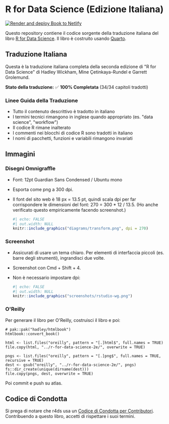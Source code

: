 # R for Data Science (Edizione Italiana)

<!-- badges: start -->

[![Render and deploy Book to Netlify](https://github.com/hadley/r4ds/actions/workflows/build_book.yaml/badge.svg)](https://github.com/hadley/r4ds/actions/workflows/build_book.yaml)

<!-- badges: end -->

Questo repository contiene il codice sorgente della traduzione italiana del libro [R for Data Science](http://r4ds.hadley.nz).
Il libro è costruito usando [Quarto](https://quarto.org/).

## Traduzione Italiana

Questa è la traduzione italiana completa della seconda edizione di "R for Data Science" di Hadley Wickham, Mine Çetinkaya-Rundel e Garrett Grolemund.

**Stato della traduzione:** ✅ **100% Completata** (34/34 capitoli tradotti)

### Linee Guida della Traduzione

- Tutto il contenuto descrittivo è tradotto in italiano
- I termini tecnici rimangono in inglese quando appropriato (es. "data science", "workflow")
- Il codice R rimane inalterato
- I commenti nei blocchi di codice R sono tradotti in italiano
- I nomi di pacchetti, funzioni e variabili rimangono invariati

## Immagini

### Disegni Omnigraffle

-   Font: 12pt Guardian Sans Condensed / Ubuntu mono

-   Esporta come png a 300 dpi.

-   Il font del sito web è 18 px = 13.5 pt, quindi scala dpi per far corrispondere le dimensioni del font: 270 = 300 \* 12 / 13.5.
    (Ho anche verificato questo empiricamente facendo screenshot.)

    ``` r
    #| echo: FALSE
    #| out.width: NULL
    knitr::include_graphics("diagrams/transform.png", dpi = 270)
    ```

### Screenshot

-   Assicurati di usare un tema chiaro.
    Per elementi di interfaccia piccoli (es. barre degli strumenti), ingrandisci due volte.

-   Screenshot con Cmd + Shift + 4.

-   Non è necessario impostare dpi:

    ``` r
    #| echo: FALSE
    #| out.width: NULL
    knitr::include_graphics("screenshots/rstudio-wg.png")
    ```

### O'Reilly

Per generare il libro per O'Reilly, costruisci il libro e poi:

```{r}
# pak::pak("hadley/htmlbook")
htmlbook::convert_book()

html <- list.files("oreilly", pattern = "[.]html$", full.names = TRUE)
file.copy(html, "../r-for-data-science-2e/", overwrite = TRUE)

pngs <- list.files("oreilly", pattern = "[.]png$", full.names = TRUE, recursive = TRUE)
dest <- gsub("oreilly", "../r-for-data-science-2e/", pngs)
fs::dir_create(unique(dirname(dest)))
file.copy(pngs, dest, overwrite = TRUE)
```

Poi commit e push su atlas.

## Codice di Condotta

Si prega di notare che r4ds usa un [Codice di Condotta per Contributori](https://contributor-covenant.org/version/2/0/CODE_OF_CONDUCT.html).
Contribuendo a questo libro, accetti di rispettare i suoi termini.
